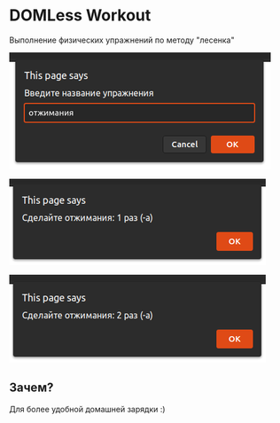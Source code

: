 # DOMLess Workout

Выполнение физических упражнений по методу "лесенка"

![Screenshot 1](screenshot_1.png)

![Screenshot 2](screenshot_2.png)

![Screenshot 3](screenshot_3.png)

## Зачем?

Для более удобной домашней зарядки :)

